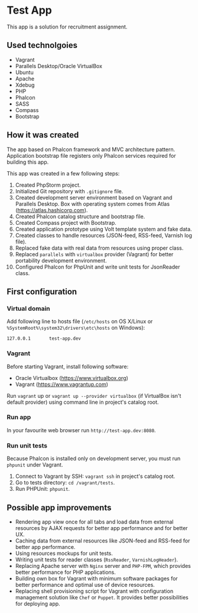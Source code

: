 Test App
========

This app is a solution for recruitment assignment.


## Used technolgoies

- Vagrant
- Parallels Desktop/Oracle VirtualBox
- Ubuntu
- Apache
- Xdebug
- PHP
- Phalcon
- SASS
- Compass
- Bootstrap


## How it was created

The app based on Phalcon framework and MVC architecture pattern. Application bootstrap file registers only Phalcon services required for building this app.

This app was created in a few following steps:
1. Created PhpStorm project.
2. Initialized Git repository with `.gitignore` file.
3. Created development server environment based on Vagrant and Parallels Desktop. Box with operating system comes from Atlas (https://atlas.hashicorp.com).
4. Created Phalcon catalog structure and bootstrap file.
5. Created Compass project with Bootstrap.
6. Created application prototype using Volt template system and fake data.
7. Created classes to handle resources (JSON-feed, RSS-feed, Varnish log file).
8. Replaced fake data with real data from resources using proper class.
9. Replaced `parallels` with `virtualbox` provider (Vagrant) for better portability development environment.
10. Configured Phalcon for PhpUnit and write unit tests for JsonReader class.

## First configuration

### Virtual domain

Add following line to hosts file (`/etc/hosts` on OS X/Linux or `%SystemRoot%\system32\drivers\etc\hosts` on Windows):

```
127.0.0.1       test-app.dev
```


### Vagrant

Before starting Vagrant, install following software:
- Oracle Virtualbox (https://www.virtualbox.org)
- Vagrant (https://www.vagrantup.com)

Run `vagrant` up or `vagrant up --provider virtualbox` (if VirtualBox isn't default provider) using command line in project's catalog root.


### Run app

In your favourite web browser run `http://test-app.dev:8080`.


### Run unit tests

Because Phalcon is installed only on development server, you must run `phpunit` under Vagrant.

1. Connect to Vagrant by SSH: `vagrant ssh` in project's catalog root.
2. Go to tests directory: `cd /vagrant/tests`.
3. Run PHPUnit: `phpunit`.

## Possible app improvements

- Rendering app view once for all tabs and load data from external resources by AJAX requests for better app performance and for better UX.
- Caching data from external resources like JSON-feed and RSS-feed for better app performance.
- Using resources mockups for unit tests.
- Writing unit tests for reader classes (`RssReader`, `VarnishLogHeader`).
- Replacing Apache server with `Nginx` server and `PHP-FPM`, which provides better performance for PHP applications.
- Building own box for Vagrant with minimum software packages for better performance and optimal use of device resources.
- Replacing shell provisioning script for Vagrant with configuration management solution like `Chef` or `Puppet`. It provides better possibilities for deploying app.